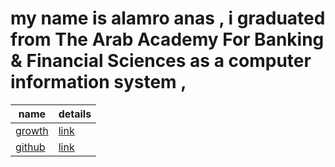 # my name is alamro anas , i graduated from The Arab Academy For Banking & Financial Sciences as a computer information system , 


| name     | details |
| ----------- | ----------- |
| [growth](https://alamroanas.github.io/reading-notes/read01)     | [link](https://alamroanas.github.io/reading-notes/read02)       |
| [github](https://alamroanas.github.io/reading-notes/read03)  | [link](https://alamroanas.github.io/reading-notes/read04)        |